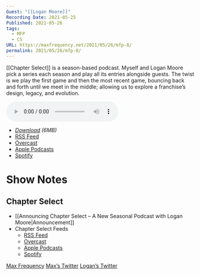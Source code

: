 ```yaml
---
Guest: "[[Logan Moore]]"
Recording Date: 2021-05-25
Published: 2021-05-26
tags:
  - MFP
  - CS
URL: https://maxfrequency.net/2021/05/26/mfp-8/
permalink: 2021/05/26/mfp-8/
---
```

[[Chapter Select]] is a season-based podcast. Myself and Logan Moore pick a series each season and play all its entries alongside guests. The twist is we play the first game and then the most recent game, bouncing back and forth until we meet in the middle; allowing us to explore a franchise’s design, legacy, and evolution.

<audio controls>
  <source src="https://traffic.libsyn.com/maxfrequency/MF08_Final.mp3">
</audio>

- *[Download](https://traffic.libsyn.com/maxfrequency/MF08_Final.mp3) (6MB)*
- [RSS Feed](https://maxfrequency.libsyn.com/rss)
- [Overcast](https://overcast.fm/itunes1557043396)
- [Apple Podcasts](https://podcasts.apple.com/us/podcast/the-max-frequency-podcast/id1557043396)
- [Spotify](https://open.spotify.com/show/3W1LwBNmhZ6s5QmQViWXKn)

# Show Notes
## Chapter Select

- [[Announcing Chapter Select – A New Seasonal Podcast with Logan Moore|Announcement]]
- Chapter Select Feeds
	- [RSS Feed](https://chapterselectpod.libsyn.com/rss)
	- [Overcast](https://overcast.fm/itunes1568777352)
	- [Apple Podcasts](https://podcasts.apple.com/us/podcast/chapter-select/id1568777352)
	- [Spotify](https://open.spotify.com/show/4f1TLZXbwtSX7uHROe9KlS)

[Max Frequency](https://maxfrequency.net/)
[Max’s Twitter](https://www.twitter.com/MaxRoberts143)
[Logan’s Twitter](https://www.twitter.com/mooreman12)
